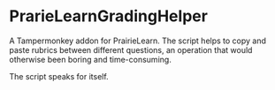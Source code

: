 # PrarieLearnGradingHelper

A Tampermonkey addon for PrairieLearn. The script helps to copy and paste rubrics between different questions, an operation that would otherwise been boring and time-consuming.

The script speaks for itself.